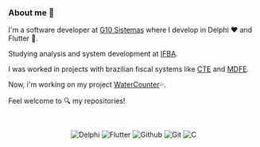 ### About me 💬
I'm a software developer at [G10 Sistemas](http://www.g10sistemas.com) where I develop in Delphi ❤️ and Flutter 💙.

Studying analysis and system development at [IFBA](https://portal.ifba.edu.br/santoantonio).

I was worked in projects with brazilian fiscal systems like [CTE](https://www.cte.fazenda.gov.br/portal/) and [MDFE](https://dfe-portal.svrs.rs.gov.br/Mdfe).

Now, i'm working on my project [WaterCounter](https://github.com/sklorde/watercounter)💦.

Feel welcome to 🔍 my repositories!

<br>
<p align="center">
  <img src="https://img.shields.io/badge/%20-delphi-ED1F35.svg?style=for-the-badge&logo=embarcadero" alt="Delphi">
  <img src="https://img.shields.io/badge/%20-flutter-02569B.svg?style=for-the-badge&logo=flutter" alt="Flutter">
  <img src="https://img.shields.io/badge/%20-github-181717.svg?style=for-the-badge&logo=github" alt="Github">
  <img src="https://img.shields.io/badge/%20-git-F05032.svg?style=for-the-badge&logo=git&logoColor=white" alt="Git">
  <img src="https://img.shields.io/badge/%20-c lang-A8B9CC.svg?style=for-the-badge&logo=c&logoColor=black" alt="C">
</p>
